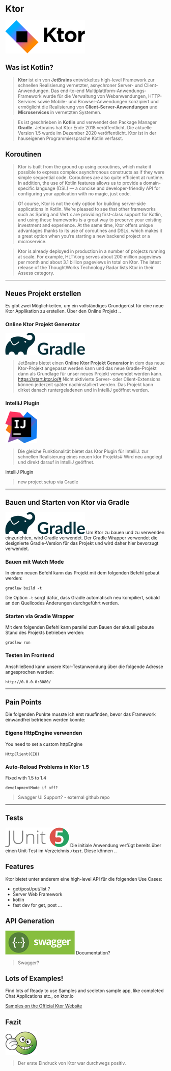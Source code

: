 # Ktor
![Ktor](https://raw.githubusercontent.com/christopherstock/ktor-primer/main/_ASSET/readme/logo-ktor.png)

## Was ist Kotlin?
> **Ktor** ist ein von **JetBrains** entwickeltes high-level Framework zur schnellen Realisierung vernetzter,
asnychroner Server- und Client-Anwendungen. Das end-to-end Multiplattform-Anwendungs-Framework wurde 
für die Verwaltung von Webanwendungen, HTTP-Services sowie Mobile- und Browser-Anwendungen konzipiert
und ermöglicht die Realisierung von **Client-Server-Anwendungen** und **Microservices** in vernetzten Systemen.

> Es ist geschrieben in **Kotlin** und verwendet den Package Manager **Gradle**.
Jetbrains hat Ktor Ende 2018 veröffentlicht. Die aktuelle Version 1.5 wurde im Dezember 2020 veröffentlicht.
Ktor ist in der hauseigenen Programmiersprache Kotlin verfasst.

## Koroutinen
> Ktor is built from the ground up using coroutines, which make it possible to express complex asynchronous constructs as if they were simple sequential code. Coroutines are also quite efficient at runtime. In addition, the use of Kotlin features allows us to provide a domain-specific language (DSL) — a concise and developer-friendly API for configuring your application with no magic, just code.

> Of course, Ktor is not the only option for building server-side applications in Kotlin. We’re pleased to see that other frameworks such as Spring and Vert.x are providing first-class support for Kotlin, and using these frameworks is a great way to preserve your existing investment and experience. At the same time, Ktor offers unique advantages thanks to its use of coroutines and DSLs, which makes it a great option when you’re starting a new backend project or a microservice.

> Ktor is already deployed in production in a number of projects running at scale. For example, HLTV.org serves about 200 million pageviews per month and about 3.1 billion pageviews in total on Ktor. The latest release of the ThoughtWorks Technology Radar lists Ktor in their Assess category.

<hr>

## Neues Projekt erstellen

Es gibt zwei Möglichkeiten, um ein vollständiges Grundgerüst für eine neue Ktor Applikation zu erstellen.
Über den Online Projekt ..

### Online Ktor Projekt Generator
![Gradle](https://raw.githubusercontent.com/christopherstock/ktor-primer/main/_ASSET/readme/logo-gradle.png)
> JetBrains bietet einen **Online Ktor Projekt Generator** in dem das neue Ktor-Projekt angepasst werden kann und
das neue Gradle-Projekt dann als Grundlage für unser neues Projekt verwendet werden kann.
https://start.ktor.io/#
Nicht aktivierte Server- oder Client-Extensions können jederzeit später nachinstalliert werden. 
Das Projekt kann dirket danach runtergeladenen und in IntelliJ geöffnet werden.

### IntelliJ Plugin
![IntelliJ](https://raw.githubusercontent.com/christopherstock/ktor-primer/main/_ASSET/readme/logo-intellij.png)
> Die gleiche Funktionalität bietet das Ktor Plugin für IntelliJ:
zur schnellen Realisierung eines neuen ktor Projekts#
Wird neu angelegt und direkt darauf in IntelliJ geöffnet.

IntelliJ Plugin
> new project
> setup via Gradle

<hr>

## Bauen und Starten von Ktor via Gradle
![Gradle](https://raw.githubusercontent.com/christopherstock/ktor-primer/main/_ASSET/readme/logo-gradle.png)
Um Ktor zu bauen und zu verwenden einzurichten, wird Gradle verwendet. Der Gradle Wrapper
verwendet die designierte Gradle-Version für das Projekt und wird daher hier bevorzugt verwendet.

### Bauen mit Watch Mode
In einem neuen Befehl kann das Projekt mit dem folgenden Befehl gebaut werden:
```
gradlew build -t
```
Die Option `-t` sorgt dafür, dass Gradle automatisch neu kompiliert, sobald an den Quellcodes Änderungen durchgeführt werden.

### Starten via Gradle Wrapper
Mit dem folgenden Befehl kann parallel zum Bauen der aktuell gebaute Stand des Projekts betrieben werden:
```
gradlew run
```

### Testen im Frontend
Anschließend kann unsere Ktor-Testanwendung über die folgende Adresse angesprochen werden:
```
http://0.0.0.0:8080/
```

<hr>

## Pain Points
Die folgenden Punkte musste ich erst rausfinden, bevor das Framework einwandfrei betrieben werden konnte:

### Eigene HttpEngine verwenden
You need to set a custom httpEngine
```
HttpClient(CIO)
```

### Auto-Reload Problems in Ktor 1.5
Fixed with 1.5 to 1.4
```
developmentMode if off?
```
  > Swagger UI Support? - external github repo

<hr>

## Tests
![jUnit5](https://raw.githubusercontent.com/christopherstock/ktor-primer/main/_ASSET/readme/logo-junit5.png)
Die initiale Anwendung verfügt bereits über einen Unit-Test im Verzeichnis `/test`.
Diese können ..

## Features
Ktor bietet unter anderem eine high-level API für die folgenden Use Cases:
- get/post/put/list ?
- Server Web Framework
- kotlin
- fast dev for get, post ...

## API Generation
![Swagger](https://raw.githubusercontent.com/christopherstock/ktor-primer/main/_ASSET/readme/logo-swagger.png)
Documentation?
> Swagger?

## Lots of Examples!
Find lots of Ready to use Samples and sceleton sample app, like completed Chat Applications etc., on ktor.io

[Samples on the Official Ktor Website](https://ktor.io/docs/samples.html)

## Fazit
![top](https://raw.githubusercontent.com/christopherstock/ktor-primer/main/_ASSET/readme/top.png)
> Der erste Eindruck von Ktor war durchwegs positiv.
